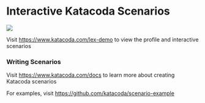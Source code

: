 # Interactive Katacoda Scenarios

[![](http://shields.katacoda.com/katacoda/lex-demo/count.svg)](https://www.katacoda.com/lex-demo "Get your profile on Katacoda.com")

Visit https://www.katacoda.com/lex-demo to view the profile and interactive scenarios

### Writing Scenarios
Visit https://www.katacoda.com/docs to learn more about creating Katacoda scenarios

For examples, visit https://github.com/katacoda/scenario-example
